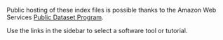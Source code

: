 Public hosting of these index files is possible thanks to the Amazon Web Services [Public Dataset Program](https://aws.amazon.com/opendata/public-datasets/).

Use the links in the sidebar to select a software tool or tutorial.
